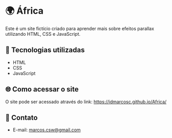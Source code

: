 # 🌍 África

Este é um site fictício criado para aprender mais sobre efeitos parallax utilizando HTML, CSS e JavaScript.

## 🚀 Tecnologias utilizadas

- HTML
- CSS
- JavaScript

## 🌐 Como acessar o site

O site pode ser acessado através do link: https://idmarcosc.github.io/Africa/

## 📧 Contato

- E-mail: marcos.csw@gmail.com

